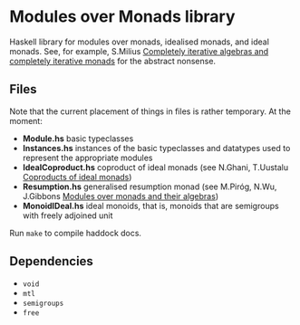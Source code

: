 Modules over Monads library
===========================

Haskell library for modules over monads, idealised monads, and ideal monads. See, for example, S.Milius [Completely iterative algebras and completely iterative monads](http://www.iti.cs.tu-bs.de/~milius/phd/M1.pdf) for the abstract nonsense.

Files
-----

Note that the current placement of things in files is rather temporary. At the moment:

* **Module.hs** basic typeclasses
* **Instances.hs** instances of the basic typeclasses and datatypes used to represent the appropriate modules
* **IdealCoproduct.hs** coproduct of ideal monads (see N.Ghani, T.Uustalu [Coproducts of ideal monads](http://www.cs.ioc.ee/~tarmo/papers/fics03-tia.pdf))
* **Resumption.hs** generalised resumption monad (see M.Piróg, N.Wu, J.Gibbons [Modules over monads and their algebras](https://coalg.org/calco15/papers/p18-Pir%C3%B3g.pdf))
* **MonoidIDeal.hs** ideal monoids, that is, monoids that are semigroups with freely adjoined unit

Run `make` to compile haddock docs.

Dependencies
------------

* `void`
* `mtl`
* `semigroups`
* `free`

